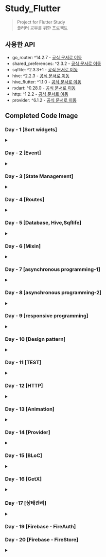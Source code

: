 # Study_Flutter

> Project for Flutter Study  
> 플러터 공부를 위한 프로젝트

## 사용한 API

- go_router: ^14.2.7 - [공식 문서로 이동](https://pub.dev/packages/go_router)
- shared_preferences: ^2.3.2 - [공식 문서로 이동](https://pub.dev/packages/shared_preferences)
- sqflite: ^2.3.3+1 - [공식 문서로 이동](https://pub.dev/packages/sqflite)
- hive: ^2.2.3 - [공식 문서로 이동](https://pub.dev/packages/hive)
- hive_flutter: ^1.1.0 - [공식 문서로 이동](https://pub.dev/packages/hive_flutter)
- rxdart: ^0.28.0 - [공식 문서로 이동](https://pub.dev/packages/rxdart)
- http: ^1.2.2 - [공식 문서로 이동](https://pub.dev/packages/http)
- provider: ^6.1.2 - [공식 문서로 이동](https://pub.dev/packages/provider)
## Completed Code Image

### Day - 1 [Sort widgets]

<details>
    <summary> </summary>

<details>
    <summary>1. Align Widget Example </summary>

- ![Align Widget Example](./complete%20image/Day-1/Align%20Widget%20Example.png)

</details>

<details>
    <summary>2. Align Widget Example2 </summary>

- ![Align Widget Example](./complete%20image/Day-1/Align%20Widget%20Example2.png)

</details>

<details>
    <summary>3. Expanded Flex Example </summary>

- ![Align Widget Example](./complete%20image/Day-1/Expanded%20Flex%20Example.png)

</details>

<details>
    <summary>4. Flutter Alignment </summary>

- ![Align Widget Example](./complete%20image/Day-1/Flutter%20Alignment.png)

</details>

<details>
    <summary>5. Flutter Alignment2 </summary>

- ![Align Widget Example](./complete%20image/Day-1/Flutter%20Alignment2.png)

</details>

<details>
    <summary>6. Flutter Counter App </summary>

- ![Align Widget Example](./complete%20image/Day-1/Flutter%20Counter%20App.png)

</details>

<details>
    <summary>7. Row and Column Layout </summary>

- ![Align Widget Example](./complete%20image/Day-1/Row%20and%20Column%20Layout.png)

</details>

<details>
    <summary>8. Stack Alignment Example </summary>

- ![Align Widget Example](./complete%20image/Day-1/Stack%20Alignment%20Example.png)

</details>

<details>
    <summary>9. Stack Layout </summary>

- ![Align Widget Example](./complete%20image/Day-1/Stack%20Layout.png)

</details>

</details>

### Day - 2 [Event]

<details>
    <summary> </summary>

<details>
    <summary>1. onTap Example </summary>

- ![Align Widget Example](./complete%20image/Day-2/onTap%20Example.png)

</details>

<details>
    <summary>2. onDoubleTap Example </summary>

- ![Align Widget Example](./complete%20image/Day-2/onDoubleTap%20Example.png)

</details>

<details>
    <summary>3. onLongPress Example </summary>

- ![Align Widget Example](./complete%20image/Day-2/onLongPress%20Example.png)

</details>

<details>
    <summary>4. Simple Pan Update Example </summary>

- ![Align Widget Example](./complete%20image/Day-2/Simple%20Pan%20Update%20Example.png)

</details>

<details>
    <summary>5. onPressed Example </summary>

- ![Align Widget Example](./complete%20image/Day-2/onPressed%20Example.png)

</details>

<details>
    <summary>6. GestureDetector Example </summary>

- ![Align Widget Example](./complete%20image/Day-2/GestureDetector%20Example.png)

</details>

<details>
    <summary>7. FloatingActionButton Example </summary>

- ![Align Widget Example](./complete%20image/Day-2/FloatingActionButton%20Example.png)

</details>

<details>
    <summary>8. Flutter Button Event </summary>

- ![Align Widget Example](./complete%20image/Day-2/Flutter%20Button%20Event.png)

</details>

<details>
    <summary>9. GestureDetector Click Example</summary>

- ![Align Widget Example](./complete%20image/Day-2/GestureDetector%20Click%20Example.png)

</details>

<details>
    <summary>10. Drag GestureDetector Example</summary>

- ![Align Widget Example](./complete%20image/Day-2/Drag%20GestureDetector%20Example.png)

</details>

<details>
    <summary>11. Flutter Counter App - Day2</summary>

- ![Align Widget Example](./complete%20image/Day-2/Flutter%20Counter%20App%20-%20Day2.png)

</details>

</details>

### Day - 3 [State Management]

<details>
    <summary> </summary>

<details>
    <summary>1. InheritedWidget Example </summary>

- ![Align Widget Example](./complete%20image/Day-3/1.%20InheritedWidget%20Example.png)

</details>

<details>
    <summary>2. Flutter Demo Home Page </summary>

- ![Align Widget Example](./complete%20image/Day-3/2.%20Flutter%20Demo%20Home%20Page.png)

</details>

<details>
    <summary>3. Lifecycle Demo </summary>

- ![Align Widget Example](./complete%20image/Day-3/3.%20Lifecycle%20Demo.png)

</details>

<details>
    <summary>4. Text Toggle App </summary>

- ![Align Widget Example](./complete%20image//Day-3/4.%20Text%20Toggle%20App.png)

</details>

<details>
    <summary>5. Switch Toggle Exampl </summary>

- ![Align Widget Example](./complete%20image/Day-3/5.%20Switch%20Toggle%20Exampl.png)

</details>

<details>
    <summary>6. Todo List </summary>

- ![Align Widget Example](./complete%20image/Day-3/6.%20Todo%20List.png)

</details>
</details>

### Day - 4 [Routes]

<details>
    <summary></summary>
    
<details>
    <summary>1. Navigator</summary>

> HomeScreen

- ![1. HomeScreen](./complete%20image/Day-4/1.%20HomeScreen.png)

> SecondScreen

- ![1. SecondScreen](./complete%20image/Day-4/1.%20SecondScreen.png)

</details>

<details>
    <summary>2. Go_Routes</summary>

> HomeScreen

- ![2. HomeScreen](./complete%20image/Day-4/2.%20HomeScreen.png)

> SecondScreen

- ![2. SecondScreen](./complete%20image/Day-4/2.%20SecondScreen.png)

> ThirdScreen

- ![2. ThirdScreen](./complete%20image/Day-4/2.%20ThirdScreen.png)

>

</details>

<details>
    <summary>3. Tab Navigation Example</summary>

> Home Screen

- ![3. Home Screen](./complete%20image/Day-4/3.%20Tab_Home.png)

> Search Screen

- ![3. Search Screen](./complete%20image/Day-4/3.%20Tab_Search.png)

> Profile Screen

- ![3. Profile Screen](./complete%20image/Day-4/3.%20Tab_Profile.png)

>

</details>

<details>
    <summary>4. Drawer Navigation Example</summary>

> Drawer

- ![4. Drawer](./complete%20image/Day-4/4.%20Drawer.png)
- > Start Screen
- ![4. Home Screen](./complete%20image/Day-4/4.%20StartScreen.png)

> Home Screen

- ![4. Home Screen](./complete%20image/Day-4/4.%20HomeScreen.png)

> Search Screen

- ![4. Search Screen](./complete%20image/Day-4/4.%20SearchScreen.png)

> Profile Screen

- ![4. Profile Screen](./complete%20image/Day-4/4.%20ProfileScreen.png)

>

</details>

</details>

### Day - 5 [Database, Hive,Sqflife]

<details>
    <summary></summary>
<details>
    <summary>1. Nickname App</summary>

> Nickname App_1

- ![Nickname App_1](./complete%20image/Day-5/Nickname_1.png)
  > Nickname App_2
- ![Nickname App_2](./complete%20image/Day-5/Nickname_2.png)

</details>

<details>
    <summary>2. Name Storage</summary>

> Name Storage

- ![Nickname App_1](./complete%20image/Day-5/NameStorage.png)

</details>

<details>
    <summary>3. Dark Mode Setting</summary>

> Dark Mode Setting_Light

- ![Nickname App_1](./complete%20image/Day-5/DarkModeSetting_false.png)
  > Dark Mode Setting_Dark
- ![Nickname App_1](./complete%20image/Day-5/DarkModeSetting_true.png)

</details>

<details>
    <summary>4. Last Login Time</summary>

> Last Login Time

- ![Nickname App_1](./complete%20image/Day-5/LastLoginTime.png)

</details>

<details>
    <summary>5. Nickname App - Sqflite</summary>

> Nickname App - Sqflite

- ![Nickname App_1](./complete%20image/Day-5/Nickname_Sqflite.png)

</details>

<details>
    <summary>6. Notes - Sqflife</summary>

> Notes_1

- ![Nickname App_1](./complete%20image/Day-5/Notes_1.png)
  > Notes_2
- ![Nickname App_1](./complete%20image/Day-5/Notes_2.png)
  > Notes_3
- ![Nickname App_1](./complete%20image/Day-5/Notes_3.png)
</details>

<details>
    <summary>7. Nickname App - Hive </summary>

> Nickname App - Hive

- ![Nickname App_1](./complete%20image/Day-5/Nickname_hive.png)

</details>

<details>
    <summary>8. Notes - Hive </summary>

> Notes_1

- ![Nickname App_1](./complete%20image/Day-5/Notes_hive_1.png)
  > Notes_2
- ![Nickname App_1](./complete%20image/Day-5/Notes_hive_2.png)
  > Notes_3
- ![Nickname App_1](./complete%20image/Day-5/Notes_hive_3.png)
</details>
</details>

### Day - 6 [Mixin]

<details>
    <summary></summary>

<details>
    <summary>mixin_with_1</summary>

> mixin_with_1

- ![mixin_with_1](./complete%20image/Day-6/mixin_with_1.png)

</details>

<details>
    <summary>mixin_with_2</summary>

> mixin_with_2

- ![mixin_with_2](./complete%20image/Day-6/mixin_with_2.png)

</details>

<details>
    <summary>mixin_on</summary>

> mixin_on

- ![mixin_on](./complete%20image/Day-6/mixin_on.png)

</details>

<details>
    <summary>Logger_mixin_with</summary>

> Logger_mixin_with

- ![Logger_mixin_with](./complete%20image/Day-6/Logger_mixin_with.png)

</details>

<details>
    <summary>countOccurrences</summary>

> countOccurrences

- ![countOccurrences](./complete%20image/Day-6/countOccurrences%20.png)

</details>

<details>
    <summary>ListExtensions</summary>

> ListExtensions

- ![ListExtensions](./complete%20image/Day-6/ListExtension.png)

</details>

<details>
    <summary>Generic type</summary>

> Generic type

- ![Generic type](./complete%20image/Day-6/Generic%20type.png)

</details>

</details>

### Day - 7 [asynchronous programming-1]

<details>
    <summary></summary>

<details>
    <summary> 비동기 프로그래밍 1</summary>

> 비동기 프로그래밍 1

- ![비동기 프로그래밍 1](./complete%20image/Day-7/비동기%201.png)
</details>

<details>
    <summary> 비동기 프로그래밍 2</summary>

> 비동기 프로그래밍 2

- ![비동기 프로그래밍 2](./complete%20image/Day-7/비동기%202.gif)
</details>

<details>
    <summary> 비동기 프로그래밍 3</summary>

> 비동기 프로그래밍 3

- ![비동기 프로그래밍 3](./complete%20image/Day-7/비동기%203.gif)
</details>

<details>
    <summary> 비동기 프로그래밍 4</summary>

> 비동기 프로그래밍 4

- ![비동기 프로그래밍 4](./complete%20image/Day-7/비동기%204.gif)
</details>

<details>
    <summary> fetchDataWithError</summary>

> fetchDataWithError

- ![fetchDataWithError](./complete%20image/Day-7/fetchDataWithError.png)
</details>

<details>
    <summary> then_catchError</summary>

> then_catchError

- ![then_catchError](./complete%20image/Day-7/then_catchError.png)
</details>

<details>
    <summary> Parallel_Asyn</summary>

> Parallel_Asyn

- ![Parallel_Asyn](./complete%20image/Day-7/Parallel%20Asyn.gif)
</details>

<details>
    <summary> whenComplete</summary>

> whenComplete

- ![whenComplete](./complete%20image/Day-7/whenComplete.gif)
</details>
</details> 

### Day - 8 [asynchronous programming-2]

<details>
    <summary></summary>

<details>
    <summary>Stream_1</summary>

> Stream_1

- ![Stream_1](./complete%20image/Day-8/Stream_1.gif)
</details>

<details>
    <summary>Stream_Subscription_1</summary>

> Stream_Subscription_1

- ![Stream_Subscription_1](./complete%20image/Day-8/Stream_Subscription_1.gif)
</details>

<details>
    <summary>Stream_map_where</summary>

> Stream_map_where

- ![Stream_map_where](./complete%20image/Day-8/Stream_map_where.gif)
</details>

<details>
    <summary>simple_generator</summary>

> simple_generator

- ![simple_generator](./complete%20image/Day-8/simple%20generator.png)
</details>

<details>
    <summary>Overlapping_generator</summary>

> Overlapping_generator

- ![Overlapping_generator](./complete%20image/Day-8/Overlapping_generator.png)
</details>

<details>
    <summary>infinite_generator</summary>

> infinite_generator

- ![infinite_generator](./complete%20image/Day-8/infinite_generator.png)
</details>

</details>

### Day - 9 [responsive programming]

<details>
    <summary> </summary>

<details>
    <summary>rxdart_1</summary>

> rxdart_1

- ![rxdart_1](./complete%20image/Day-9/rxdart_1.gif)

</details>

<details>
    <summary>rxdart_2</summary>

> rxdart_2

- ![rxdart_2](./complete%20image/Day-9/rxdart_2.gif)

</details>

<details>
    <summary>StreamController</summary>

> StreamController

- ![StreamController](./complete%20image/Day-9/StreamController.png)

</details>

<details>
    <summary>StreamEvent</summary>

> StreamEvent

- ![StreamEvent](./complete%20image/Day-9/StreamEvent.png)

</details>

</details>

### Day - 10 [Design pattern]

<details>
    <summary> </summary>

<details>
    <summary>dateTime</summary>

> dateTime

- ![dateTime](./complete%20image/Day-10/dateTime.png)

</details>

<details>
    <summary>List</summary>

> List

- ![List](./complete%20image/Day-10/List.png)

</details>

<details>
    <summary>Map</summary>

> Map

- ![Map](./complete%20image/Day-10/Map.png)

</details>

<details>
    <summary>Uri</summary>

> Uri

- ![Uri](./complete%20image/Day-10/Uri.png)

</details>

<details>
    <summary>SingletonPattern</summary>

> SingletonPattern

- ![SingletonPattern](./complete%20image/Day-10/SingletonPattern.png)

</details>

<details>
    <summary>FactoryPattern</summary>

> FactoryPattern

- ![FactoryPattern](./complete%20image/Day-10/FactoryPattern.png)

</details>

<details>
    <summary>DecoratorPattern</summary>

> DecoratorPattern

- ![DecoratorPattern](./complete%20image/Day-10/DecoratorPattern.png)

</details>

<details>
    <summary>ObserverPattern</summary>

> ObserverPattern

- ![ObserverPattern](./complete%20image/Day-10/ObserverPattern.png)

</details>

</details>

### Day - 11 [TEST]

<details>
    <summary> </summary>

<details>
    <summary>뉴스데이터</summary>

> 뉴스데이터

- ![뉴스데이터](./complete%20image/Day-11/뉴스데이터.gif)

</details>

<details>
    <summary>도서정보관리프로그램</summary>

> 도서정보관리프로그램

- ![도서정보관리프로그램](./complete%20image/Day-11/도서정보관리프로그램.png)

</details>

<details>
    <summary>사용자 프로필</summary>

> 사용자 프로필

- ![사용자 프로필](./complete%20image/Day-11/사용자%20프로필.png)

</details>

<details>
    <summary>사용자입력처리</summary>

> 사용자입력처리

- ![사용자입력처리](./complete%20image/Day-11/사용자입력처리.png)

</details>

<details>
    <summary>소셜미디어 </summary>

> 소셜미디어

- ![소셜미디어](./complete%20image/Day-11/소셜미디어.png)

</details>

<details>
    <summary>쇼핑앱개발</summary>

> 쇼핑앱개발

- ![쇼핑앱개발](./complete%20image/Day-11/쇼핑앱개발.png)

</details>

<details>
    <summary>주식거래데이터 </summary>

> 주식거래데이터

- ![주식거래데이터](./complete%20image/Day-11/주식거래데이터.gif)

</details>

<details>
    <summary>채팅어플리케이션</summary>

> 채팅어플리케이션

- ![채팅어플리케이션](./complete%20image/Day-11/채팅어플리케이션.png)

</details>

<details>
    <summary>UI_Color</summary>

> UI_Color

- ![채팅어플리UI_Color케이션](./complete%20image/Day-11/UI_Color.png)

</details>

</details>

### Day - 12 [HTTP]

<details>
    <summary> </summary>

<details>
    <summary>HTTP - Get</summary>

> HTTP - Get

- ![HTTP - Get](./complete%20image/Day-12/HTTP_Get.png)

</details>

<details>
    <summary>HTTP - Put</summary>

> HTTP - Put

- ![HTTP - Put](./complete%20image/Day-12/HTTP_Put.gif)

</details>

<details>
    <summary>HTTP - Post</summary>

> HTTP - Post

- ![HTTP - Post](./complete%20image/Day-12/HTTP_Post.gif)

</details>

<details>
    <summary>HTTP - Delete</summary>

> HTTP - Delete

- ![HTTP - Delete](./complete%20image/Day-12/HTTP_Delete.gif)

</details>

<details>
    <summary>간단한뉴스정보</summary>

> 간단한뉴스정보

- ![간단한뉴스정보](./complete%20image/Day-12/간단한뉴스정보.gif)

</details>

<details>
    <summary>영화정보조회</summary>

> 영화정보조회

- ![영화정보조회](./complete%20image/Day-12/영화정보조회.gif)

</details>

</details> 

### Day - 13 [Animation]
<details>
    <summary> </summary>

<details>
    <summary>Animation_1</summary>

> Animation_1

- ![Animation_1](./complete%20image/Day-13/Animation_1.png)

</details>

<details>
    <summary>Animation_2</summary>

> Animation_2

- ![Animation_2](./complete%20image/Day-13/Animation_2.png)

</details>

<details>
    <summary>Animation_3</summary>

> Animation_3

- ![Animation_3](./complete%20image/Day-13/Animation_3.gif)

</details>


<details>
    <summary>Animation_4</summary>

> Animation_4

- ![Animation_3](./complete%20image/Day-13/Animation_4.gif)

</details>

<details>
    <summary>Animation_5</summary>

> Animation_5

- ![Animation_5](./complete%20image/Day-13/Animation_5.gif)

</details>

<details>
    <summary>Animation_6</summary>

> Animation_6

- ![Animation_6](./complete%20image/Day-13/Animation_6.gif)

</details>

<details>
    <summary>Animation_7</summary>

> Animation_7

- ![Animation_7](./complete%20image/Day-13/Animation_7.gif)

</details>

<details>
    <summary>Animation_8</summary>

> Animation_8

- ![Animation_8](./complete%20image/Day-13/Animation_8.gif)

</details>

<details>
    <summary>Animation_9</summary>

> Animation_9

- ![Animation_9](./complete%20image/Day-13/Animation_9.gif)

</details>

<details>
    <summary>CounterApp</summary>

> CounterApp

- ![CounterApp](./complete%20image/Day-13/CounterApp.gif)

</details>

</details>

### Day - 14 [Provider]
<details>
    <summary> </summary>

<details>
    <summary>Timer</summary>

> Timer

- ![Timer](./complete%20image/Day-14/Timer.gif)

</details>

<details>
    <summary>Todo_list</summary>

> Todo_list

- ![Todo_list](./complete%20image/Day-14/Todo_list.gif)

</details>

<details>
    <summary>StreamProviderExample</summary>

> StreamProviderExample

- ![StreamProviderExample](./complete%20image/Day-14/StreamProviderExample.gif)

</details>


<details>
    <summary>FutureProviderExample</summary>

> FutureProviderExample

- ![FutureProviderExample](./complete%20image/Day-14/FutureProviderExample.gif)

</details>

<details>
    <summary>FilteredList</summary>

> FilteredList

- ![FilteredList](./complete%20image/Day-14/FilteredList.gif)

</details>


<details>
    <summary>Counter_with_Selector</summary>

> Counter_with_Selector

- ![Counter_with_Selector](./complete%20image/Day-14/Counter_with_Selector.gif)

</details>


<details>
    <summary>AsyncDataScreen</summary>

> AsyncDataScreen

- ![AsyncDataScreen](./complete%20image/Day-14/AsyncDataScreen.gif)

</details>


</details>

### Day - 15 [BLoC]
<details>
  <summary></summary>
<details>
  <summary></summary>

</details>
</details>

### Day - 16 [GetX]
<details>
    <summary> </summary>

<details>
    <summary>Counter</summary>

> Counter

- ![Counter](./complete%20image/Day-16/Counter.gif)

</details>

<details>
    <summary>Counter_Obs</summary>

> Counter_Obs

- ![Counter_Obs](./complete%20image/Day-16/Counter_Obs.gif)

</details>

<details>
    <summary>GetX</summary>

> GetX

- ![GetX](./complete%20image/Day-16/GetX.gif)

</details>

<details>
    <summary>Multiple_Navigation</summary>

> Multiple_Navigation

- ![Multiple_Navigation](./complete%20image/Day-16/Multiple_Navigation.gif)

</details>


<details>
    <summary>Login&Register</summary>

> Login&Register

- ![Login&Register](./complete%20image/Day-16/Login&Register.gif)

</details>

<details>
    <summary>Product_App</summary>

> Product_App

- ![Product_App](./complete%20image/Day-16/Product%20App.gif)

</details>
</details>

### Day -17 [상태관리]
<details>
  <summary></summary>

<details>
    <summary>Provider</summary>
`Provider`는 Flutter에서 가장 기본적인 상태 관리 패키지입니다. 객체를 앱의 상위 트리에 제공하고, 자식 위젯들이 해당 객체에 접근할 수 있도록 합니다.

**사용법**:
1. `ChangeNotifier`를 사용하는 클래스를 정의.
2. `ChangeNotifierProvider`로 해당 클래스를 상위 위젯에 제공.
3. `Consumer`로 자식 위젯에서 상태를 구독.


```dart
class Counter extends ChangeNotifier {
  int value = 0;

  void increment() {
    value++;
    notifyListeners();
  }
}
```

```dart
ChangeNotifierProvider(
  create: (context) => Counter(),
  child: MyApp(),
);
```

</details>


<details>
    <summary>Riverpod</summary>
`Riverpod`은 `Provider`를 기반으로 더 유연하고 안전한 상태 관리 라이브러리입니다. 글로벌 상태 관리를 더욱 간단하게 하며, `Provider`보다 더 명확한 API를 제공합니다.

**사용법**:
1. `Provider`나 `StateNotifier`를 정의.
2. `Provider나` `StateNotifierProvider를` 사용해 상태를 관리..


```dart
final counterProvider = StateNotifierProvider<CounterNotifier, int>((ref) {
  return CounterNotifier();
});

class CounterNotifier extends StateNotifier<int> {
  CounterNotifier() : super(0);

  void increment() => state++;
}

```

</details>


<details>
    <summary>BLoC</summary>
`BLoC`(Business Logic Component)은 이벤트 기반 상태 관리 패턴으로, 이벤트와 상태로 비즈니스 로직을 분리하여 관리합니다.

**사용법**:
1. `Event`, `State`, 그리고 `Bloc` 클래스를 정의.
2. `이벤트를 통해 상태를 변경.


```dart
class CounterEvent {}
class CounterIncrement extends CounterEvent {}

class CounterBloc extends Bloc<CounterEvent, int> {
  CounterBloc() : super(0);

  @override
  Stream<int> mapEventToState(CounterEvent event) async* {
    if (event is CounterIncrement) {
      yield state + 1;
    }
  }
}
```

</details>


<details>
    <summary>GetX</summary>
`GetX는` 간단하고 성능이 뛰어난 상태 관리 패키지로, 의존성 주입 및 라우팅 기능도 제공하는 통합 패키지입니다.

**사용법**:
1. `Controller` 클래스에서 상태를 정의.
2. `Get.put()`으로 `Controller를` 제공하고, `Obx로` 상태를 구독.


```dart
class CounterController extends GetxController {
  var count = 0.obs;

  void increment() => count++;
}

final CounterController c = Get.put(CounterController());

```
```dart
Obx(() => Text('${c.count}')),
```

</details>

</details>

### Day - 19 [Firebase - FireAuth]
### Day - 20 [Firebase - FireStore]
<details>
  <summary></summary>

<details>
  <summary>FireStoreSet</summary>

> FireStoreSet
- ![FireStoreSet](./complete%20image/Day-20/FireStoreSet-1.png)
- ![FireStoreSet](./complete%20image/Day-20/FireStoreSet-2.png)
- 
</details>

<details>
  <summary>FireStoreAdd</summary>

> FireStoreAdd
- ![FireStoreAdd](./complete%20image/Day-20/FireStoreAdd-1.png)
- ![FireStoreAdd](./complete%20image/Day-20/FireStoreAdd-2.png)

</details>

<details>
  <summary>FireStoreGet</summary>

> FireStoreGet
- ![FireStoreGet](./complete%20image/Day-20/FireStoreGet.png)

</details>


<details>
  <summary>FireStoreQuery</summary>

> FireStoreQuery
- ![FireStoreQuery](./complete%20image/Day-20/FireStoreQuery-1.png)
- ![FireStoreQuery](./complete%20image/Day-20/FireStoreQuery-2.png)
- ![FireStoreQuery](./complete%20image/Day-20/FireStoreQuery-3.png)

</details>


</details>